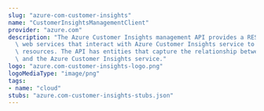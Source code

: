 ```yaml
---
slug: "azure-com-customer-insights"
name: "CustomerInsightsManagementClient"
provider: "azure.com"
description: "The Azure Customer Insights management API provides a RESTful set of\
  \ web services that interact with Azure Customer Insights service to manage your\
  \ resources. The API has entities that capture the relationship between an end user\
  \ and the Azure Customer Insights service."
logo: "azure.com-customer-insights-logo.png"
logoMediaType: "image/png"
tags:
- name: "cloud"
stubs: "azure.com-customer-insights-stubs.json"
---
```

